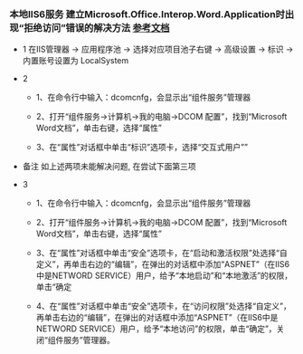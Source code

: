 
### 本地IIS6服务 建立Microsoft.Office.Interop.Word.Application时出现“拒绝访问”错误的解决方法 [参考文档](https://www.cnblogs.com/firstyi/articles/1277307.html)

  - 1 在IIS管理器 -> 应用程序池 -> 选择对应项目池子右键 -> 高级设置 -> 标识 -> 内置账号设置为 LocalSystem
  
  - 2
    - 1、在命令行中输入：dcomcnfg，会显示出“组件服务”管理器

    - 2、打开“组件服务->计算机->我的电脑->DCOM 配置”，找到“Microsoft Word文档”，单击右键，选择“属性”

    - 3、在“属性”对话框中单击“标识”选项卡，选择“交互式用户””

  - 备注 如上述两项未能解决问题, 在尝试下面第三项

  - 3
    - 1、在命令行中输入：dcomcnfg，会显示出“组件服务”管理器

    - 2、打开“组件服务->计算机->我的电脑->DCOM 配置”，找到“Microsoft Word文档”，单击右键，选择“属性”

    - 3、在“属性”对话框中单击“安全”选项卡，在“启动和激活权限”处选择“自定义”，再单击右边的“编辑”，在弹出的对话框中添加“ASPNET”（在IIS6中是NETWORD SERVICE）用户，给予“本地启动”和“本地激活”的权限，单击“确定

    - 4、在“属性”对话框中单击“安全”选项卡，在“访问权限”处选择“自定义”，再单击右边的“编辑”，在弹出的对话框中添加“ASPNET”（在IIS6中是NETWORD SERVICE）用户，给予“本地访问”的权限，单击“确定”，关闭“组件服务”管理器。